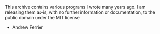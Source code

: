 This archive contains various programs I wrote many years ago. I am releasing them as-is, with no further information or documentation, to the public domain under the MIT license.

- Andrew Ferrier
